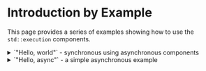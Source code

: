 <!-- SPDX-License-Identifier: Apache-2.0 WITH LLVM-exception -->

# Introduction by Example

This page provides a series of examples showing how to use the
`std::execution` components.

<details>
<summary>`"Hello, world"` - synchronous using asynchronous components</summary>

Code: [`examples/intro-1-hello-world.cpp`]()
@include examples/intro-1-hello-world.cpp

The first example is a very complicated way to a version of `"Hello,
world"`: it uses components for dealing with asynchronous work to
synchronously produce the result. The intention is to show a basic
use of some involved components to build up a feeling of how things
work.

The components for `std::execution` are declared in the header
`<execution>`.  This particular implementation implements the
cmponents in namespace `beman::execution` declared in the header
`<beman/execution/execution.hpp>`:

```cpp
#include <beman/execution/execution.hpp>
#include <iostream>
#include <string>
#include <tuple>

namespace ex = ::beman::execution;
using namespace std::string_literals;
```

Most of these declarations should be familiar. The namespace alias
`ex` is used to support easy migration to a different implementation,
in particular the standard name `std::execution` once it becomes
available with standard library implementations. The other examples
will have a similar start which is only mentioned in the explanation
to point out unusual parts like the use of custom components.

All interesting work happens in the `main` function:

```cpp
int main()
{
    auto[result] = ex::sync_wait(
        ex::when_all(
            ex::just("hello, "s),
            ex::just("world"s)
        )
        | ex::then([](auto s1, auto s2){ return s1 + s2; })
        ).value_or(std::tuple(""s));

    std::cout << result << '\n';
}
```

This code code be simpler even when using components from
`std::execution`.  Showing a few more components is intended to
better reflect how an asynchronous program might look like. This
examples uses a _sender factory_ (`ex::just`), two _sender adaptors_
(`ex::when_all` and `ex::then`), and finally a _sender consumer_
(`ex::sync_wait`) to build up work and to execute it. The idea of
a _sender_ is that it represents work which can be composed with
algorithms into a unit of work which is eventually executed.

Each work item can complete asynchronously at some later time, i.e.,
calling it like a function and using a returned value isn't really
an option. Instead, when the work is started it does whatever is
needed to get the work completed and get a _completion signal_
delivered. Delivering a completion signal consists of calling a
function on a suitable objects. The important part is that once
work is started it always delivers exactly one completion signal
which can indicate success, failure, or cancellation. Later examples
for creating senders will go into more details about the cancellation
signals.

The components used in this example do all of that synchronously:

- `ex::just("string"s)` completes immediately when started with
    successful completion which includes the string passed as
    argument.
- <code>ex::when_all(_sender1_, _sender2_)</code> starts the senders
    passed as arguments. When all of the senders complete, it
    produces its own completion. In the case of success all the
    received values are passed to the completion signal. In case
    of an error all outstanding work is cancelled and the first
    error becomes `when_all`'s completion signal once all children
    have completed.  Similarly, in case of cancellation all children
    get cancelled and once all complete `when_all` produces a
    cancellation signal. In the example the two children each produces
    one string as completion signal and `when_all` produces these two
    strings as its completion signal.
- <code>_sender_ | ex::then(_fun_)</code> is equivalent to using
    <code>ex::then(_sender_, _fun_)</code>. The `ex::then` calls
    the function <code>_fun_</code> with its child sender completes
    successful.  The arguments to <code>_fun_</code> are the values
    received from the child completion signal.  In the example, the
    child is `when_all(...)` and it produces two strings which are
    passed to <code>_fun_</code>. The completion signal of `ex::then`
    is successful with the value returned from the call to
    <code>_fun_</code> (which may `void`) if the call returns
    normally. If an exception is thrown `ex::then` completes with
    an `std::exception_ptr` to the exception thrown. In the example
    the completion is just a concatenation of the two strings.
- <code>sync_wait(_sender_)</code> starts its argument and then
    blocks until the work completes although the thread calling
    `sync_wait` may contribute to the completion of the work. The
    function returns a an
    <code>std::optional&lt;std::tuple&lt;_results_...&gt;&gt;</code>>.
    If the child sender completes successfully the values from the
    child's completion signal become the elements of the tuple. If
    the child completes with an error, the error is thrown as an
    exception. Otherwise, if the work gets cancelled, an empty
    `std::optional<...>` is returned. In the example, the child
    sends a string which gets wrapped into a `std::tuple` which in
    turn gets wrapped into an `std::optional`. Thus, the somewhat
    round-about way to get the result: first using
    `value_or(std::tuple(""s))` to get the value from the `std::optional`
    which is then decomposed from the `std::tuple` using structured
    bindings.

</details>

<details>
<summary>`"Hello, async"` - a simple asynchronous example</summary>

Code: [`examples/intro-2-hello-async.cpp`]()
@include examples/intro-2-hello-async.cpp

</details>
